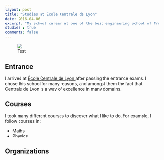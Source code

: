 ```yaml
---
layout: post
title: "Studies at École Centrale de Lyon"
date: 2016-04-06
excerpt: "My school career at one of the best engineering school of France"
studies : true
comments: false
---
```


<figure>
	<img src="http://farm9.staticflickr.com/8426/7758832526_cc8f681e48_c.jpg">
	<figcaption>Test</figcaption>
</figure>

## Entrance

I arrived at <a href="http://www.ec-lyon.fr/"> École Centrale de Lyon </a> after passing the entrance exams. I chose this school for many reasons, and amongst them the fact that Centrale de Lyon is a way of excellence in many domains.

## Courses

I took many different courses to discover what I like to do. For example, I follow courses in:

* Maths
* Physics


## Organizations

